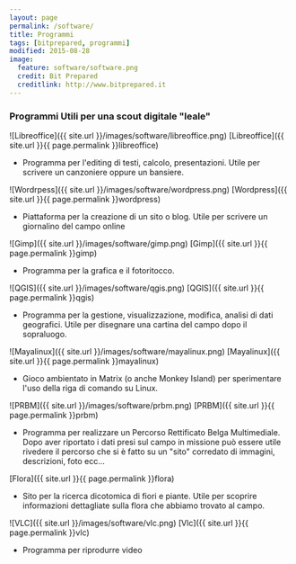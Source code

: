 ```yaml
---
layout: page
permalink: /software/
title: Programmi
tags: [bitprepared, programmi]
modified: 2015-08-28
image:
  feature: software/software.png
  credit: Bit Prepared
  creditlink: http://www.bitprepared.it
---
```


### Programmi Utili per una scout digitale "leale"

![Libreoffice]({{ site.url }}/images/software/libreoffice.png) [Libreoffice]({{ site.url }}{{ page.permalink }}libreoffice) 
 
* Programma per l'editing di testi, calcolo, presentazioni. Utile per scrivere un canzoniere oppure un bansiere.

![Wordrpess]({{ site.url }}/images/software/wordpress.png) [Wordpress]({{ site.url }}{{ page.permalink }}wordpress) 

* Piattaforma per la creazione di un sito o blog. Utile per scrivere un giornalino del campo online

![Gimp]({{ site.url }}/images/software/gimp.png) [Gimp]({{ site.url }}{{ page.permalink }}gimp) 

* Programma per la grafica e il fotoritocco.

![QGIS]({{ site.url }}/images/software/qgis.png) [QGIS]({{ site.url }}{{ page.permalink }}qgis) 

* Programma per la gestione, visualizzazione, modifica, analisi di dati geografici. Utile per disegnare una cartina del campo dopo il sopraluogo.

![Mayalinux]({{ site.url }}/images/software/mayalinux.png) [Mayalinux]({{ site.url }}{{ page.permalink }}mayalinux) 

* Gioco ambientato in Matrix (o anche Monkey Island) per sperimentare l'uso della riga di comando su Linux. 

![PRBM]({{ site.url }}/images/software/prbm.png) [PRBM]({{ site.url }}{{ page.permalink }}prbm) 

* Programma per realizzare un Percorso Rettificato Belga Multimediale. Dopo aver riportato i dati presi sul campo in missione può essere utile rivedere il percorso che si è fatto su un "sito" corredato di immagini, descrizioni, foto ecc...

[Flora]({{ site.url }}{{ page.permalink }}flora) 

* Sito per la ricerca dicotomica di fiori e piante. Utile per scoprire informazioni dettagliate sulla flora che abbiamo trovato al campo.

![VLC]({{ site.url }}/images/software/vlc.png) [Vlc]({{ site.url }}{{ page.permalink }}vlc) 

* Programma per riprodurre video


